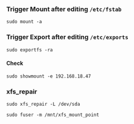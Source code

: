 ### Trigger Mount after editing `/etc/fstab`
```
sudo mount -a
```

### Trigger Export after editing `/etc/exports`
```
sudo exportfs -ra
```
#### Check
```
sudo showmount -e 192.168.18.47
```


### xfs_repair
```
sudo xfs_repair -L /dev/sda

sudo fuser -m /mnt/xfs_mount_point
```